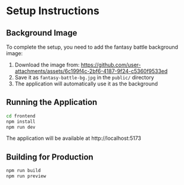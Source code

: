 # Setup Instructions

## Background Image

To complete the setup, you need to add the fantasy battle background image:

1. Download the image from: https://github.com/user-attachments/assets/6c199f4c-2bf6-4187-9f24-c5360f9533ed
2. Save it as `fantasy-battle-bg.jpg` in the `public/` directory
3. The application will automatically use it as the background

## Running the Application

```bash
cd frontend
npm install
npm run dev
```

The application will be available at http://localhost:5173

## Building for Production

```bash
npm run build
npm run preview
```
